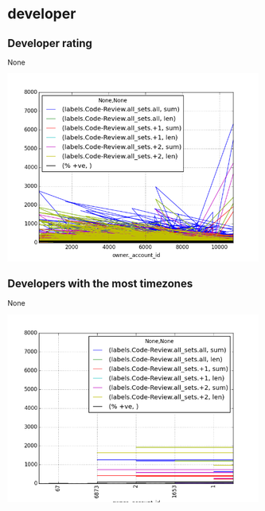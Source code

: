 # developer

## Developer rating

None

![docs/images/developer.developer-rating.png](/images/developer.developer-rating.png)

## Developers with the most timezones

None

![docs/images/developer.developers-with-the-most-timezones.png](/images/developer.developers-with-the-most-timezones.png)

